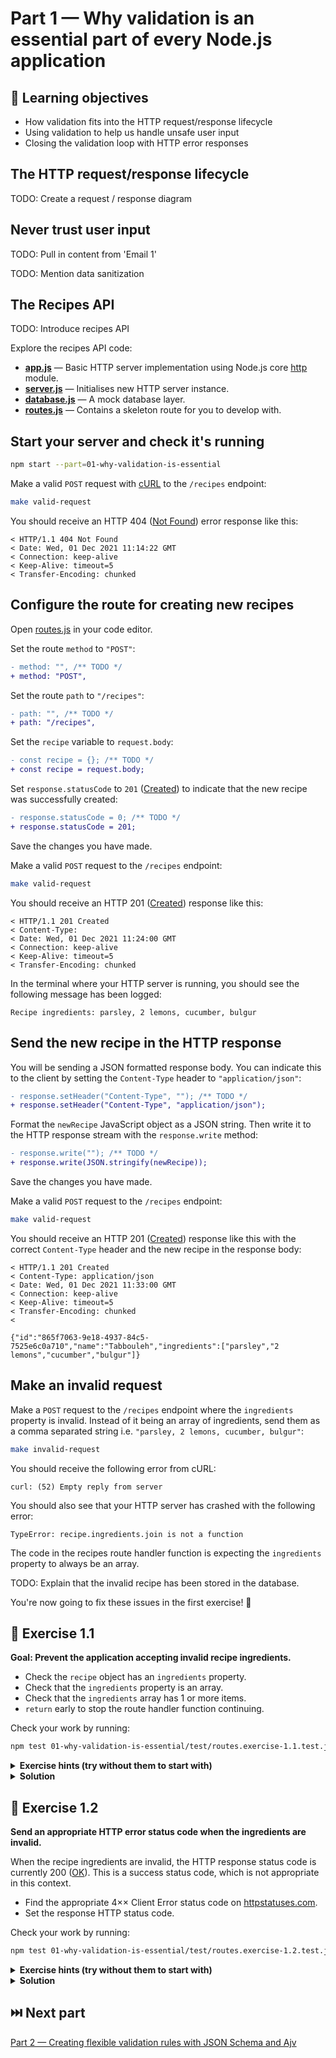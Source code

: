# Part 1 — Why validation is an essential part of every Node.js application

## 🧠 Learning objectives

- How validation fits into the HTTP request/response lifecycle
- Using validation to help us handle unsafe user input
- Closing the validation loop with HTTP error responses

## The HTTP request/response lifecycle

TODO: Create a request / response diagram

## Never trust user input

TODO: Pull in content from 'Email 1'

TODO: Mention data sanitization

## The Recipes API

TODO: Introduce recipes API

Explore the recipes API code:

- **[app.js](../shared/app.js)** — Basic HTTP server implementation using Node.js core [http](https://nodejs.org/api/http.html) module.
- **[server.js](../shared/server.js)** — Initialises new HTTP server instance.
- **[database.js](../shared/database.js)** — A mock database layer.
- **[routes.js](routes.js)** — Contains a skeleton route for you to develop with.

## Start your server and check it's running

```sh
npm start --part=01-why-validation-is-essential
```

Make a valid `POST` request with [cURL](https://curl.se/) to the `/recipes` endpoint:

```sh
make valid-request
```

You should receive an HTTP 404 ([Not Found](https://httpstatuses.com/404)) error
response like this:

```
< HTTP/1.1 404 Not Found
< Date: Wed, 01 Dec 2021 11:14:22 GMT
< Connection: keep-alive
< Keep-Alive: timeout=5
< Transfer-Encoding: chunked
```

## Configure the route for creating new recipes

Open [routes.js](routes.js) in your code editor.

Set the route `method` to `"POST"`:

```diff
- method: "", /** TODO */
+ method: "POST",
```

Set the route `path` to `"/recipes"`:

```diff
- path: "", /** TODO */
+ path: "/recipes",
```

Set the `recipe` variable to `request.body`:

```diff
- const recipe = {}; /** TODO */
+ const recipe = request.body;
```

Set `response.statusCode` to `201` ([Created](https://httpstatuses.com/201))
to indicate that the new recipe was successfully created:

```diff
- response.statusCode = 0; /** TODO */
+ response.statusCode = 201;
```

Save the changes you have made.

Make a valid `POST` request to the `/recipes` endpoint:

```sh
make valid-request
```

You should receive an HTTP 201 ([Created](https://httpstatuses.com/201)) response
like this:

```
< HTTP/1.1 201 Created
< Content-Type:
< Date: Wed, 01 Dec 2021 11:24:00 GMT
< Connection: keep-alive
< Keep-Alive: timeout=5
< Transfer-Encoding: chunked
```

In the terminal where your HTTP server is running, you should see the following
message has been logged:

```
Recipe ingredients: parsley, 2 lemons, cucumber, bulgur
```

## Send the new recipe in the HTTP response

You will be sending a JSON formatted response body. You can indicate this to
the client by setting the `Content-Type` header to `"application/json"`:

```diff
- response.setHeader("Content-Type", ""); /** TODO */
+ response.setHeader("Content-Type", "application/json");
```

Format the `newRecipe` JavaScript object as a JSON string. Then write it
to the HTTP response stream with the `response.write` method:

```diff
- response.write(""); /** TODO */
+ response.write(JSON.stringify(newRecipe));
```

Save the changes you have made.

Make a valid `POST` request to the `/recipes` endpoint:

```sh
make valid-request
```

You should receive an HTTP 201 ([Created](https://httpstatuses.com/201)) response
like this with the correct `Content-Type` header and the new recipe in the response body:

```
< HTTP/1.1 201 Created
< Content-Type: application/json
< Date: Wed, 01 Dec 2021 11:33:00 GMT
< Connection: keep-alive
< Keep-Alive: timeout=5
< Transfer-Encoding: chunked
<

{"id":"865f7063-9e18-4937-84c5-7525e6c0a710","name":"Tabbouleh","ingredients":["parsley","2 lemons","cucumber","bulgur"]}
```

## Make an invalid request

Make a `POST` request to the `/recipes` endpoint where the `ingredients`
property is invalid. Instead of it being an array of ingredients, send them
as a comma separated string i.e. `"parsley, 2 lemons, cucumber, bulgur"`:

```sh
make invalid-request
```

You should receive the following error from cURL:

```
curl: (52) Empty reply from server
```

You should also see that your HTTP server has crashed with the following error:

```
TypeError: recipe.ingredients.join is not a function
```

The code in the recipes route handler function is expecting the `ingredients`
property to always be an array.

TODO: Explain that the invalid recipe has been stored in the database.

You're now going to fix these issues in the first exercise! 🐛

## 🎯 Exercise 1.1

**Goal: Prevent the application accepting invalid recipe ingredients.**

- Check the `recipe` object has an `ingredients` property.
- Check that the `ingredients` property is an array.
- Check that the `ingredients` array has 1 or more items.
- `return` early to stop the route handler function continuing.

Check your work by running:

```sh
npm test 01-why-validation-is-essential/test/routes.exercise-1.1.test.js
```

<details>
  <summary><strong>Exercise hints (try without them to start with)</strong></summary>

  - Check the `recipe.ingredients` property exists.
  - Try using the `Array.isArray()` method ([documentation](https://developer.mozilla.org/en-US/docs/Web/JavaScript/Reference/Global_Objects/Array/isArray))
  - Check `recipe.ingredients.length`
</details>

<details>
  <summary><strong>Solution</strong></summary>

  You can see a passing solution in
  [completed/routes.exercise-1.1.completed.js](completed/routes.exercise-1.1.completed.js).
</details>

## 🎯 Exercise 1.2

**Send an appropriate HTTP error status code when the ingredients are invalid.**

When the recipe ingredients are invalid, the HTTP response status code is
currently 200 ([OK](https://httpstatuses.com/200)). This is a success status
code, which is not appropriate in this context.

- Find the appropriate 4×× Client Error status code on [httpstatuses.com](https://httpstatuses.com/).
- Set the response HTTP status code.

Check your work by running:

```sh
npm test 01-why-validation-is-essential/test/routes.exercise-1.2.test.js
```

<details>
  <summary><strong>Exercise hints (try without them to start with)</strong></summary>

  - You've received an "entity" which you can't process.
  - Set the value of `response.statusCode` to set the response HTTP status code.
</details>

<details>
  <summary><strong>Solution</strong></summary>

  You can see a passing solution in
  [completed/routes.exercise-1.2.completed.js](completed/routes.exercise-1.2.completed.js).
</details>

## ⏭️ Next part

[Part 2 — Creating flexible validation rules with JSON Schema and Ajv](../02-creating-flexible-validation-rules/README.md)
